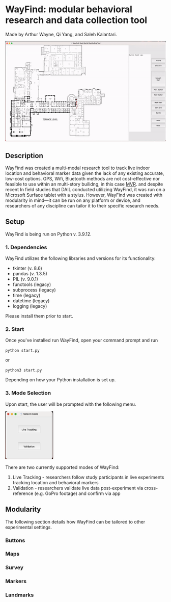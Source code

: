 # WayFind: modular behavioral research and data collection tool
Made by Arthur Wayne, Qi Yang, and Saleh Kalantari. 

![alt text](https://github.com/CornellDAIL/WayFind/blob/main/images/sample.gif)

## Description
WayFind was created a multi-modal research tool to track live indoor location and behavioral marker data given the lack of any existing accurate, low-cost options. GPS, Wifi, Bluetooth methods are not cost-effective nor feasible to use within an multi-story builidng, in this case <a href ="https://goo.gl/maps/QW24xXuv98w6MHvm6">MVR</a>. and despite recent In field studies that DAIL conducted utilizing WayFind, it was run on a Microsoft Surface tablet with a stylus. However, WayFind was created with modularity in mind—it can be run on any platform or device, and researchers of any discipline can tailor it to their specific research needs.

## Setup
WayFind is being run on Python v. 3.9.12.

### 1. Dependencies
WayFind utilizes the following libraries and versions for its functionality:
- tkinter (v. 8.6)
- pandas (v. 1.3.5)
- PIL (v. 9.0.1)
- functools (legacy)
- subprocess (legacy)
- time (legacy)
- datetime (legacy)
- logging (legacy)

Please install them prior to start.

### 2. Start

Once you've installed run WayFind, open your command prompt and run

`python start.py`

or

`python3 start.py`

Depending on how your Python installation is set up.
  
### 3. Mode Selection

Upon start, the user will be prompted with the following menu.

<img src="https://github.com/CornellDAIL/WayFind/blob/main/images/modes.png" width=150px height=150px>

There are two currently supported modes of WayFind:
1. Live Tracking - researchers follow study participants in live experiments tracking location and behavioral markers
2. Validation - researchers validate live data post-experiment via cross-reference (e.g. GoPro footage) and confirm via app

## Modularity
The following section details how WayFind can be tailored to other experimental settings.

### Buttons

### Maps

### Survey

### Markers

### Landmarks
